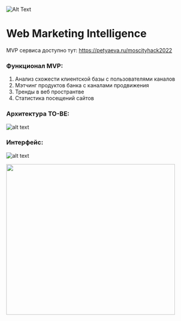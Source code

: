 ![Alt Text](https://media.giphy.com/media/4a5b4AH9TG7zEgsEEe/giphy.gif)
# Web Marketing Intelligence
MVP сервиса доступно тут: https://petyaeva.ru/moscityhack2022

### Функционал MVP:
1. Анализ схожести клиентской базы с пользователями каналов
2. Мэтчинг продуктов банка с каналами продвижения
3. Тренды в веб пространтве
4. Статистика посещений сайтов

### Архитектура TO-BE:
![alt text](https://github.com/m3gaq/maketing_recomendation_service/blob/main/screenshot/MVP_architect.png)



### Интерфейс:
![alt text](https://github.com/m3gaq/maketing_recomendation_service/blob/main/screenshot/MVP_screenshot.png)


<img src="https://media.giphy.com/media/11JTxkrmq4bGE0/giphy.gif" width="450" height="400" />

